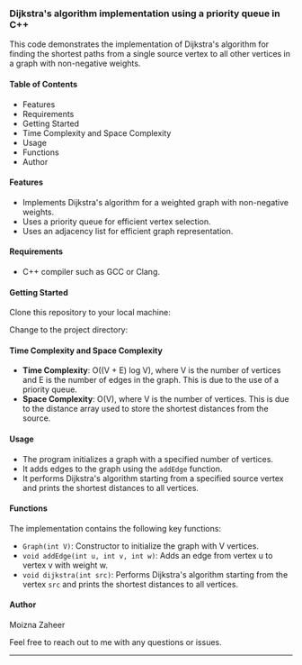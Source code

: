 ### Dijkstra's algorithm implementation using a priority queue in C++

This code demonstrates the implementation of Dijkstra's algorithm for finding the shortest paths from a single source vertex to all other vertices in a graph with non-negative weights.

#### Table of Contents
- Features
- Requirements
- Getting Started
- Time Complexity and Space Complexity
- Usage
- Functions
- Author

#### Features
- Implements Dijkstra's algorithm for a weighted graph with non-negative weights.
- Uses a priority queue for efficient vertex selection.
- Uses an adjacency list for efficient graph representation.

#### Requirements
- C++ compiler such as GCC or Clang.

#### Getting Started
Clone this repository to your local machine:

Change to the project directory:

#### Time Complexity and Space Complexity
- **Time Complexity**: O((V + E) log V), where V is the number of vertices and E is the number of edges in the graph. This is due to the use of a priority queue.
- **Space Complexity**: O(V), where V is the number of vertices. This is due to the distance array used to store the shortest distances from the source.

#### Usage
- The program initializes a graph with a specified number of vertices.
- It adds edges to the graph using the `addEdge` function.
- It performs Dijkstra's algorithm starting from a specified source vertex and prints the shortest distances to all vertices.

#### Functions
The implementation contains the following key functions:
- `Graph(int V)`: Constructor to initialize the graph with V vertices.
- `void addEdge(int u, int v, int w)`: Adds an edge from vertex u to vertex v with weight w.
- `void dijkstra(int src)`: Performs Dijkstra's algorithm starting from the vertex `src` and prints the shortest distances to all vertices.

#### Author
Moizna Zaheer

Feel free to reach out to me with any questions or issues.

---  
